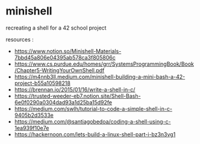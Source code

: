 # minishell
recreating a shell for a 42 school project

resources :

- https://www.notion.so/Minishell-Materials-7bbd45a806e04395ab578ca3f805806c
- https://www.cs.purdue.edu/homes/grr/SystemsProgrammingBook/Book/Chapter5-WritingYourOwnShell.pdf
- https://m4nnb3ll.medium.com/minishell-building-a-mini-bash-a-42-project-b55a10598218
- https://brennan.io/2015/01/16/write-a-shell-in-c/
- https://trusted-weeder-eb7.notion.site/Shell-Bash-6e0f0290a0304dad93a1d25ba15d92fe
- https://medium.com/swlh/tutorial-to-code-a-simple-shell-in-c-9405b2d3533e
- https://medium.com/@santiagobedoa/coding-a-shell-using-c-1ea939f10e7e
- https://hackernoon.com/lets-build-a-linux-shell-part-i-bz3n3vg1
